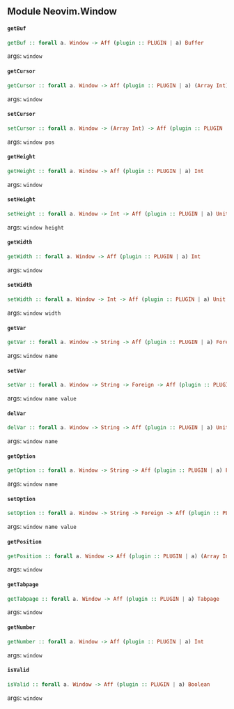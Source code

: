 ## Module Neovim.Window

#### `getBuf`

``` purescript
getBuf :: forall a. Window -> Aff (plugin :: PLUGIN | a) Buffer
```

args: `window`

#### `getCursor`

``` purescript
getCursor :: forall a. Window -> Aff (plugin :: PLUGIN | a) (Array Int)
```

args: `window`

#### `setCursor`

``` purescript
setCursor :: forall a. Window -> (Array Int) -> Aff (plugin :: PLUGIN | a) Unit
```

args: `window pos`

#### `getHeight`

``` purescript
getHeight :: forall a. Window -> Aff (plugin :: PLUGIN | a) Int
```

args: `window`

#### `setHeight`

``` purescript
setHeight :: forall a. Window -> Int -> Aff (plugin :: PLUGIN | a) Unit
```

args: `window height`

#### `getWidth`

``` purescript
getWidth :: forall a. Window -> Aff (plugin :: PLUGIN | a) Int
```

args: `window`

#### `setWidth`

``` purescript
setWidth :: forall a. Window -> Int -> Aff (plugin :: PLUGIN | a) Unit
```

args: `window width`

#### `getVar`

``` purescript
getVar :: forall a. Window -> String -> Aff (plugin :: PLUGIN | a) Foreign
```

args: `window name`

#### `setVar`

``` purescript
setVar :: forall a. Window -> String -> Foreign -> Aff (plugin :: PLUGIN | a) Unit
```

args: `window name value`

#### `delVar`

``` purescript
delVar :: forall a. Window -> String -> Aff (plugin :: PLUGIN | a) Unit
```

args: `window name`

#### `getOption`

``` purescript
getOption :: forall a. Window -> String -> Aff (plugin :: PLUGIN | a) Foreign
```

args: `window name`

#### `setOption`

``` purescript
setOption :: forall a. Window -> String -> Foreign -> Aff (plugin :: PLUGIN | a) Unit
```

args: `window name value`

#### `getPosition`

``` purescript
getPosition :: forall a. Window -> Aff (plugin :: PLUGIN | a) (Array Int)
```

args: `window`

#### `getTabpage`

``` purescript
getTabpage :: forall a. Window -> Aff (plugin :: PLUGIN | a) Tabpage
```

args: `window`

#### `getNumber`

``` purescript
getNumber :: forall a. Window -> Aff (plugin :: PLUGIN | a) Int
```

args: `window`

#### `isValid`

``` purescript
isValid :: forall a. Window -> Aff (plugin :: PLUGIN | a) Boolean
```

args: `window`


